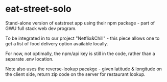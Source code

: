 # eat-street-solo
Stand-alone version of eatstreet app using their npm package - part of GWU full stack web dev program.

To be integrated in to our project "Netflix&Chill" - this piece allows one to get a list of food delivery option available locally.

For now, not optimally, the npm/api key is still in the code, rather than a separate .env location.

Note also uses the reverse-lookup pacakge - given latitude & longitude on the client side, return zip code on the server for 
restaurant lookup.

